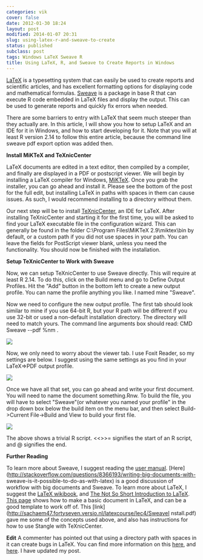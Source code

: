 ```yaml
---
categories: vik
cover: false
date: 2012-01-30 18:24
layout: post
modified: 2014-01-07 20:31
slug: using-latex-r-and-sweave-to-create
status: published
subclass: post
tags: Windows LaTeX Sweave R
title: Using LaTeX, R, and Sweave to Create Reports in Windows
---
```


[LaTeX](http://www.latex-project.org/) is a typesetting system that can easily
be used to create reports and scientific articles, and has excellent
formatting options for displaying code and mathematical formulas.
[Sweave](http://www.statistik.lmu.de/%7Eleisch/Sweave/) is a package in base R
that can execute R code embedded in LaTeX files and display the output. This
can be used to generate reports and quickly fix errors when needed.  
  
There are some barriers to entry with LaTeX that seem much steeper than they
actually are. In this article, I will show you how to setup LaTeX and an IDE
for it in Windows, and how to start developing for it. Note that you will at
least R version 2.14 to follow this entire article, because the command line
sweave pdf export option was added then.  
  
**Install MiKTeX and TeXnicCenter**  
  
LaTeX documents are edited in a text editor, then compiled by a compiler, and
finally are displayed in a PDF or postscript viewer. We will begin by
installing a LaTeX compiler for Windows, [MiKTeX](http://miktex.org/). Once
you grab the installer, you can go ahead and install it. Please see the bottom
of the post for the full edit, but installing LaTeX in paths with spaces in
them can cause issues. As such, I would recommend installing to a directory
without them.  
  
Our next step will be to install [TeXnicCenter](http://www.texniccenter.org/),
an IDE for LaTeX. After installing TeXnicCenter and starting it for the first
time, you will be asked to find your LaTeX executable file in the
configuration wizard. This can generally be found in the folder C:\Program
Files\MiKTeX 2.9\miktex\bin by default, or a custom path if you did not use
spaces in your path. You can leave the fields for PostScript viewer blank,
unless you need the functionality. You should now be finished with the
installation.  
  
**Setup TeXnicCenter to Work with Sweave**  
  
Now, we can setup TeXnicCenter to use Sweave directly. This will require at
least R 2.14. To do this, click on the Build menu and go to Define Output
Profiles. Hit the "Add" button in the bottom left to create a new output
profile. You can name the profile anything you like. I named mine "Sweave".  
  
Now we need to configure the new output profile. The first tab should look
similar to mine if you use 64-bit R, but your R path will be different if you
use 32-bit or used a non-default installation directory. The directory will
need to match yours. The command line arguments box should read: CMD Sweave
--pdf %nm .  

![](https://vik-affirm-assets.s3-us-west-1.amazonaws.com/sweave2.png)

Now, we only need to worry about the viewer tab. I use Foxit Reader, so my
settings are below. I suggest using the same settings as you find in your
LaTeX=>PDF output profile.  

![](https://vik-affirm-assets.s3-us-west-1.amazonaws.com/sweave3.png)

Once we have all that set, you can go ahead and write your first document. You
will need to name the document something.Rnw. To build the file, you will have
to select "Sweave"(or whatever you named your profile" in the drop down box
below the build item on the menu bar, and then select Build->Current
File->Build and View to build your first file.  

![](https://vik-affirm-assets.s3-us-west-1.amazonaws.com/sweave4.png)

The above shows a trivial R script. <<>>= signifies the start of an R script,
and @ signifies the end.  
  
**Further Reading**  
  
To learn more about Sweave, I suggest reading the [user
manual](http://www.stat.uni-muenchen.de/%7Eleisch/Sweave/Sweave-manual.pdf).
[Here](http://stackoverflow.com/questions/8366193/writing-big-documents-with-
sweave-is-it-possible-to-do-as-with-latex) is a good discussion of workflow
with big documents and Sweave. To learn more about LaTeX, I suggest the [LaTeX
wikibook](http://en.wikibooks.org/wiki/LaTeX), and [The Not So Short
Introduction to LaTeX](http://tobi.oetiker.ch/lshort/lshort.pdf). [This
page](http://amath.colorado.edu/documentation/LaTeX/basics/example.html) shows
how to make a basic document in LaTeX, and can be a good template to work off
of. This [link](http://sachaem47.fortyseven.versio.nl/latexcourse/lec4/SweaveI
nstall.pdf) gave me some of the concepts used above, and also has instructions
for how to use Stangle with TeXnicCenter.  
  
**Edit** A commenter has pointed out that using a directory path with spaces in it can create bugs in LaTeX. You can find more information on this [here](http://tex.stackexchange.com/questions/4315/include-image-with-spaces-in-path-directory-to-be-processed-with-dvips), and [here](http://groups.google.com/group/latexusersgroup/browse_thread/thread/f78aab8bdaedcdf7?pli=1). I have updated my post.